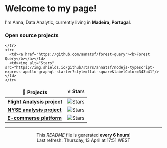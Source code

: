 <h1>Welcome to my page! </h1> 
I'm Anna, Data Analytic, currently living in <b> Madeira, Portugal</b>. </p>


<h3>Open source projects</h3>
<table>
  <thead align="center">
    <tr border: none;>
      <td><b>🎁 Projects</b></td>
      <td><b>⭐ Stars</b></td>
    </tr>
  </thead>
  <tbody>
     <tr>
      <td><a href="https://github.com/annatsf/flights-analysis-"><b>Flight Analysis project</b></a></td>
      <td><img alt="Stars" src="https://img.shields.io/github/stars/annatsf/react-simple-pull-to-refresh?style=flat-square&labelColor=343b41"/></td>
      </tr>
	  <tr>
      <td><a href="https://github.com/annatsf/NYSE-analysis"><b>NYSE analysis project</b></a></td>
      <td><img alt="Stars" src="https://img.shields.io/github/stars/annatsf/Chrome-Extension-with-React-and-Typescript-Starter-Pack?style=flat-square&labelColor=343b41"/></td>
      </tr>
    <tr>
      <td><a href="https://github.com/annatsf/e-comm-platform"><b>E-commerse platform</b></a></td>
      <td><img alt="Stars" src="https://img.shields.io/github/stars/annatsf/nodejs-typescript-express-apollo-graphql-starter?style=flat-square&labelColor=343b41"/></td>
       
    </tr>
    <tr>
      <td><a href="https://github.com/annatsf/forest-query"><b>Forest Query</b></a></td>
      <td><img alt="Stars" src="https://img.shields.io/github/stars/annatsf/nodejs-typescript-express-apollo-graphql-starter?style=flat-square&labelColor=343b41"/></td>
    </tr>
  </tbody>
</table>


------------
<p align="center">This <i>README</i> file is generated <b>every 6 hours</b>!</br>Last refresh: Thursday, 13 April at 17:51 WEST<br /></p>

